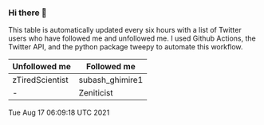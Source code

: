 ### Hi there 👋

This table is automatically updated every six hours with a list of Twitter users who have followed me and unfollowed me. I used Github Actions, the Twitter API, and the python package tweepy to automate this workflow.

| Unfollowed me |  Followed me |
| --- | --- |
|zTiredScientist|subash_ghimire1|
|-|Zeniticist|
Tue Aug 17 06:09:18 UTC 2021

